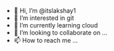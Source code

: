 - 👋 Hi, I’m @itslakshay1
- 👀 I’m interested in git
- 🌱 I’m currently learning cloud
- 💞️ I’m looking to collaborate on ...
- 📫 How to reach me ...

<!---
itslakshay1/itslakshay1 is a ✨ special ✨ repository because its `README.md` (this file) appears on your GitHub profile.
You can click the Preview link to take a look at your changes.
--->
